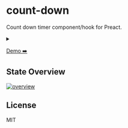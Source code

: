 # count-down

Count down timer component/hook for Preact.

<details>
  <summary open></summary>
  <img src="./assets/demo.webp" width="412" height="497">)
</details>

[Demo ➡️](https://boarwell.github.io/count-down/build/)

## State Overview

[![overview](https://mermaid.ink/img/eyJjb2RlIjoic3RhdGVEaWFncmFtLXYyXG4gICAgc3RhbmRieSAtLT4gYWN0aXZlOiBzdGFydFxuICAgIGFjdGl2ZSAtLT4gYWN0aXZlOiB0aWNrXG4gICAgYWN0aXZlIC0tPiBkb25lOiBkb25lXG4gICAgYWN0aXZlIC0tPiBwYXVzZWQ6IHBhdXNlXG4gICAgcGF1c2VkIC0tPiBhY3RpdmU6IHJlc3VtZSIsIm1lcm1haWQiOnsidGhlbWUiOiJkYXJrIn0sInVwZGF0ZUVkaXRvciI6ZmFsc2UsImF1dG9TeW5jIjp0cnVlLCJ1cGRhdGVEaWFncmFtIjpmYWxzZX0)](https://mermaid.live/edit#eyJjb2RlIjoic3RhdGVEaWFncmFtLXYyXG4gICAgc3RhbmRieSAtLT4gYWN0aXZlOiBzdGFydFxuICAgIGFjdGl2ZSAtLT4gYWN0aXZlOiB0aWNrXG4gICAgYWN0aXZlIC0tPiBkb25lOiBkb25lXG4gICAgYWN0aXZlIC0tPiBwYXVzZWQ6IHBhdXNlXG4gICAgcGF1c2VkIC0tPiBhY3RpdmU6IHJlc3VtZSIsIm1lcm1haWQiOiJ7XG4gIFwidGhlbWVcIjogXCJkYXJrXCJcbn0iLCJ1cGRhdGVFZGl0b3IiOmZhbHNlLCJhdXRvU3luYyI6dHJ1ZSwidXBkYXRlRGlhZ3JhbSI6ZmFsc2V9)

## License

MIT
